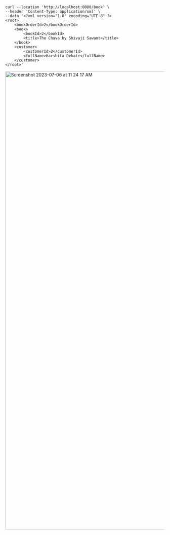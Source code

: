 #

```
curl --location 'http://localhost:8080/book' \
--header 'Content-Type: application/xml' \
--data '<?xml version="1.0" encoding="UTF-8" ?>
<root>
    <bookOrderId>2</bookOrderId>
    <book>
        <bookId>2</bookId>
        <title>The Chava by Shivaji Sawant</title>
    </book>
    <customer>
        <customerId>2</customerId>
        <fullName>Harshita Dekate</fullName>
    </customer>
</root>'
```

<img width="1447" alt="Screenshot 2023-07-06 at 11 24 17 AM" src="https://github.com/javaHelper/Spring-Messaging-with-JMS/assets/54174687/b949f85d-9811-45ff-bd2d-5a322b610795">
